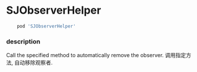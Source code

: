 # SJObserverHelper
```ruby
	pod 'SJObserverHelper'
```

### description
Call the specified method to automatically remove the observer.
调用指定方法, 自动移除观察者.
